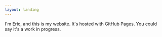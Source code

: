 ```yaml
---
layout: landing
---
```


I'm Eric, and this is my website. It's hosted with GitHub Pages. You could say
it's a work in progress.
